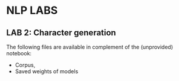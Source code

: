 # NLP LABS
## LAB 2: Character generation
The following files are available in complement of the (unprovided) notebook:
- Corpus,
- Saved weights of models
